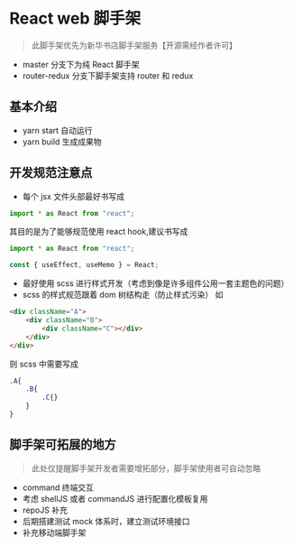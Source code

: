 # React web 脚手架

> 此脚手架优先为新华书店脚手架服务【开源需经作者许可】

-   master 分支下为纯 React 脚手架
-   router-redux 分支下脚手架支持 router 和 redux

## 基本介绍

-   yarn start 自动运行
-   yarn build 生成成果物

## 开发规范注意点

-   每个 jsx 文件头部最好书写成

```javascript
import * as React from "react";
```

其目的是为了能够规范使用 react hook,建议书写成

```javascript
import * as React from "react";

const { useEffect, useMemo } = React;
```

-   最好使用 scss 进行样式开发（考虑到像是许多组件公用一套主题色的问题）
-   scss 的样式规范跟着 dom 树结构走（防止样式污染）
    如

```html
<div className="A">
    <div className="B">
        <div className="C"></div>
    </div>
</div>
```

则 scss 中需要写成

```sass
.A{
    .B{
        .C{}
    }
}
```

## 脚手架可拓展的地方

> 此处仅提醒脚手架开发者需要增拓部分，脚手架使用者可自动忽略

-   command 终端交互
-   考虑 shellJS 或者 commandJS 进行配置化模板复用
-   repoJS 补充
-   后期搭建测试 mock 体系时，建立测试环境接口
-   补充移动端脚手架
